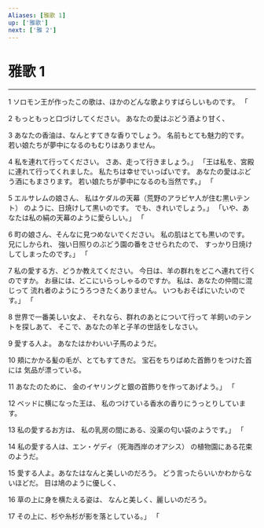 ```yaml
---
Aliases: [雅歌 1]
up: ['雅歌']
next: ['雅 2']
---
```

# 雅歌 1

***




1 
ソロモン王が作ったこの歌は、ほかのどんな歌よりすばらしいものです。 「 



2 
もっともっと口づけしてください。 あなたの愛はぶどう酒より甘く、 



3 
あなたの香油は、なんとすてきな香りでしょう。 名前もとても魅力的です。 若い娘たちが夢中になるのもむりはありません。 



4 
私を連れて行ってください。 さあ、走って行きましょう。」 「王は私を、宮殿に連れて行ってくれました。 私たちは幸せでいっぱいです。 あなたの愛はぶどう酒にもまさります。 若い娘たちが夢中になるのも当然です。」 「 



5 
エルサレムの娘さん、 私はケダルの天幕（荒野のアラビヤ人が住む黒いテント） のように、日焼けして黒いのです。 でも、きれいでしょう。」 「いや、あなたは私の絹の天幕のように愛らしい。」 「 



6 
町の娘さん、そんなに見つめないでください。 私の肌はとても黒いのです。 兄にしかられ、 強い日照りのぶどう園の番をさせられたので、 すっかり日焼けしてしまったのです。」 「 



7 
私の愛する方、どうか教えてください。 今日は、羊の群れをどこへ連れて行くのですか。 お昼には、どこにいらっしゃるのですか。 私は、あなたの仲間に混じって 流れ者のようにうろつきたくありません。 いつもおそばにいたいのです。」 「 



8 
世界で一番美しい女よ、 それなら、群れのあとについて行って 羊飼いのテントを探しあて、 そこで、あなたの羊と子羊の世話をしなさい。 



9 
愛する人よ。 あなたはかわいい子馬のようだ。 



10 
頬にかかる髪の毛が、とてもすてきだ。 宝石をちりばめた首飾りをつけた首には 気品が漂っている。 



11 
あなたのために、 金のイヤリングと銀の首飾りを作ってあげよう。」 「 



12 
ベッドに横になった王は、 私のつけている香水の香りにうっとりしています。 



13 
私の愛するお方は、 私の乳房の間にある、没薬の匂い袋のようです。」 「 



14 
私の愛する人は、エン・ゲディ（死海西岸のオアシス） の植物園にある花束のようだ。 



15 
愛する人よ。あなたはなんと美しいのだろう。 どう言ったらいいかわからないほどだ。 目は鳩のように優しく、 



16 
草の上に身を横たえる姿は、 なんと美しく、麗しいのだろう。 



17 
その上に、杉や糸杉が影を落としている。」 「
